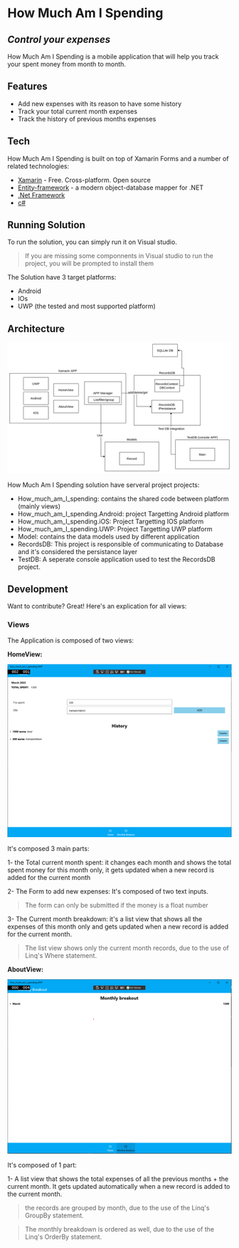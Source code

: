 # How Much Am I Spending
## _Control your expenses_

How Much Am I Spending is a mobile application that will help you track your spent money from month to month. 

## Features

- Add new expenses with its reason to have some history 
- Track your total current month expenses  
- Track the history of previous months expenses

## Tech

How Much Am I Spending is built on top of Xamarin Forms and a number of related technologies:

- [Xamarin] - Free. Cross-platform. Open source 
- [Entity-framework] - a modern object-database mapper for .NET
- [.Net Framework] 
- [c#]

## Running Solution

To run the solution, you can simply run it on Visual studio.
> If you are missing some componnents in Visual studio to run the project, you will be prompted to install them

The Solution have 3 target platforms: 
- Android
- IOs
- UWP (the tested and most supported platform)


## Architecture

![HomeView](images/components.png)

How Much Am I Spending solution have serveral project projects:
- How_much_am_I_spending: contains the shared code between platform (mainly views)
- How_much_am_I_spending.Android: project Targetting  Android platform
- How_much_am_I_spending.iOS: Project Targetting IOS platform 
- How_much_am_I_spending.UWP: Project Targetting UWP platform
- Model: contains the data models used by different application
- RecordsDB: This project is responsible of communicating to Database and it's considered the persistance layer
- TestDB: A seperate console application used to test the RecordsDB project.

## Development

Want to contribute? Great!
Here's an explication for all views:

### Views
The Application is composed of two views: 

**HomeView:**

![HomeView](images/HomeView.png)

It's composed 3 main parts: 

1- the Total current month spent: it changes each month and shows the total spent money for this month only, it gets updated when a new record is added for the current month

2- The Form to add new expenses: It's composed of two text inputs. 

> The form can only be submitted if the money is a float number

3- The Current month breakdown: it's a list view that shows all the expenses of this month only and gets updated when a new record is added for the current month.

> The list view shows only the current month records, due to the use of Linq's Where statement.


**AboutView:**

![AboutView](images/AboutView.png)

It's composed of 1 part: 

1- A list view that shows the total expenses of all the previous months + the current month. It gets updated automatically when a new record is added to the current month.

> the records are grouped by month, due to the use of the Linq's GroupBy statement.

> The monthly breakdown is ordered as well, due to the use of the Linq's OrderBy statement.
 

[//]: # (refrences)

   [Xamarin]: <https://dotnet.microsoft.com/en-us/apps/xamarin>
   [Entity-framework]: <https://docs.microsoft.com/en-us/ef/>
   [.Net Framework]: <https://docs.microsoft.com/en-us/dotnet>
   [c#]: <https://docs.microsoft.com/en-us/dotnet/csharp/>
 
